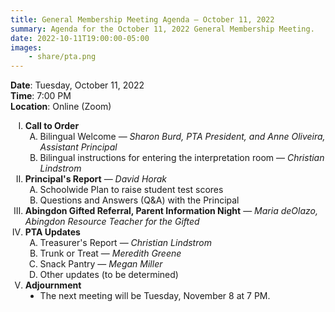 ```yaml
---
title: General Membership Meeting Agenda — October 11, 2022
summary: Agenda for the October 11, 2022 General Membership Meeting.
date: 2022-10-11T19:00:00-05:00
images:
    - share/pta.png
---
```


<style type="text/css">
    ol { list-style-type: upper-roman; }
    ol ol { list-style-type: upper-alpha; }
    ol ol ol { list-style-type: decimal; }
    ol ol ol ol { list-style-type: lower-alpha; }
    ul { list-style-type: disc; }
</style>

**Date**: Tuesday, October 11, 2022  
**Time**: 7:00 PM  
**Location**: Online (Zoom)

1. **Call to Order**
    1. Bilingual Welcome — *Sharon Burd, PTA President, and Anne Oliveira, Assistant Principal*
    1. Bilingual instructions for entering the interpretation room — *Christian Lindstrom*
1. **Principal's Report** — *David Horak*
    1. Schoolwide Plan to raise student test scores
    1. Questions and Answers (Q&A) with the Principal
1. **Abingdon Gifted Referral, Parent Information Night** — *Maria deOlazo, Abingdon Resource Teacher for the Gifted*
1. **PTA Updates**
    1. Treasurer's Report — *Christian Lindstrom*
    1. Trunk or Treat — *Meredith Greene*
    1. Snack Pantry — *Megan Miller*
    1. Other updates (to be determined)
1. **Adjournment**
	- The next meeting will be Tuesday, November 8 at 7 PM.